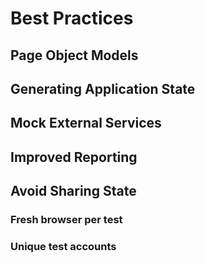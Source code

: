 Best Practices
==============

Page Object Models
------------------

Generating Application State
----------------------------

Mock External Services
----------------------

Improved Reporting
------------------

Avoid Sharing State
-------------------

### Fresh browser per test

### Unique test accounts
